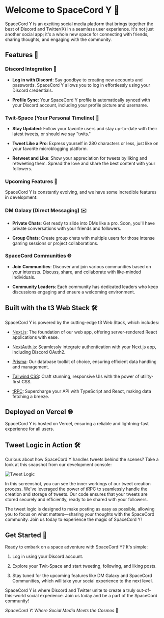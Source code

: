 # Welcome to SpaceCord Y 🚀

SpaceCord Y is an exciting social media platform that brings together the best of Discord and Twitter(X) in a seamless user experience. It's not just another social app; it's a whole new space for connecting with friends, sharing thoughts, and engaging with the community.

## Features 🌟

### Discord Integration 🔗

- **Log in with Discord**: Say goodbye to creating new accounts and passwords. SpaceCord Y allows you to log in effortlessly using your Discord credentials.

- **Profile Sync**: Your SpaceCord Y profile is automatically synced with your Discord account, including your profile picture and username.

### Twit-Space (Your Personal Timeline) 📜

- **Stay Updated**: Follow your favorite users and stay up-to-date with their latest tweets, or should we say "twits."

- **Tweet Like a Pro**: Express yourself in 280 characters or less, just like on your favorite microblogging platform.

- **Retweet and Like**: Show your appreciation for tweets by liking and retweeting them. Spread the love and share the best content with your followers.

### Upcoming Features 🚧

SpaceCord Y is constantly evolving, and we have some incredible features in development:

### DM Galaxy (Direct Messaging) ✉️

- **Private Chats**: Get ready to slide into DMs like a pro. Soon, you'll have private conversations with your friends and followers.

- **Group Chats**: Create group chats with multiple users for those intense gaming sessions or project collaborations.

### SpaceCord Communities 🌐

- **Join Communities**: Discover and join various communities based on your interests. Discuss, share, and collaborate with like-minded individuals.

- **Community Leaders**: Each community has dedicated leaders who keep discussions engaging and ensure a welcoming environment.

## Built with the t3 Web Stack 🛠️

SpaceCord Y is powered by the cutting-edge t3 Web Stack, which includes:

- [Next.js](https://nextjs.org): The foundation of our web app, offering server-rendered React applications with ease.

- [NextAuth.js](https://next-auth.js.org): Seamlessly integrate authentication with your Next.js app, including Discord OAuth2.

- [Prisma](https://prisma.io): Our database toolkit of choice, ensuring efficient data handling and management.

- [Tailwind CSS](https://tailwindcss.com): Craft stunning, responsive UIs with the power of utility-first CSS.

- [tRPC](https://trpc.io): Supercharge your API with TypeScript and React, making data fetching a breeze.

## Deployed on Vercel 🌐

SpaceCord Y is hosted on Vercel, ensuring a reliable and lightning-fast experience for all users.

## Tweet Logic in Action 🛠️

Curious about how SpaceCord Y handles tweets behind the scenes? Take a look at this snapshot from our development console:

![Tweet Logic](![tweetlogic](https://github.com/yafet-a/chatter/assets/127161378/e38fa65d-9c83-4477-aaf6-40bfd0c701ca)
)

In this screenshot, you can see the inner workings of our tweet creation process. We've leveraged the power of tRPC to seamlessly handle the creation and storage of tweets. Our code ensures that your tweets are stored securely and efficiently, ready to be shared with your followers.

The tweet logic is designed to make posting as easy as possible, allowing you to focus on what matters—sharing your thoughts with the SpaceCord community. Join us today to experience the magic of SpaceCord Y!


## Get Started 🚀

Ready to embark on a space adventure with SpaceCord Y? It's simple:

1. Log in using your Discord account.

2. Explore your Twit-Space and start tweeting, following, and liking posts.

3. Stay tuned for the upcoming features like DM Galaxy and SpaceCord Communities, which will take your social experience to the next level.

SpaceCord Y is where Discord and Twitter unite to create a truly out-of-this-world social experience. Join us today and be a part of the SpaceCord community!

*SpaceCord Y: Where Social Media Meets the Cosmos* 🌌
